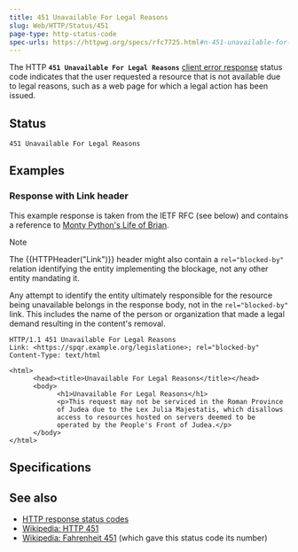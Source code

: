 ```yaml
---
title: 451 Unavailable For Legal Reasons
slug: Web/HTTP/Status/451
page-type: http-status-code
spec-urls: https://httpwg.org/specs/rfc7725.html#n-451-unavailable-for-legal-reasons
---
```




The HTTP **`451 Unavailable For Legal Reasons`** [client error response](/Web/HTTP/Status#client_error_responses) status code indicates that the user requested a resource that is not available due to legal reasons, such as a web page for which a legal action has been issued.

## Status

```http
451 Unavailable For Legal Reasons
```

## Examples

### Response with Link header

This example response is taken from the IETF RFC (see below) and contains a reference to [Monty Python's Life of Brian](https://en.wikipedia.org/wiki/Monty_Python's_Life_of_Brian).

> [!NOTE]
> The {{HTTPHeader("Link")}} header might also contain a `rel="blocked-by"` relation identifying the entity implementing the blockage, not any other entity mandating it.

Any attempt to identify the entity ultimately responsible for the resource being unavailable belongs in the response body, not in the `rel="blocked-by"` link. This includes the name of the person or organization that made a legal demand resulting in the content's removal.

```http
HTTP/1.1 451 Unavailable For Legal Reasons
Link: <https://spqr.example.org/legislatione>; rel="blocked-by"
Content-Type: text/html

<html>
      <head><title>Unavailable For Legal Reasons</title></head>
      <body>
            <h1>Unavailable For Legal Reasons</h1>
            <p>This request may not be serviced in the Roman Province
            of Judea due to the Lex Julia Majestatis, which disallows
            access to resources hosted on servers deemed to be
            operated by the People's Front of Judea.</p>
      </body>
</html>
```

## Specifications



## See also

- [HTTP response status codes](/Web/HTTP/Status)
- [Wikipedia: HTTP 451](https://en.wikipedia.org/wiki/HTTP_451)
- [Wikipedia: Fahrenheit 451](https://en.wikipedia.org/wiki/Fahrenheit_451) (which gave this status code its number)
